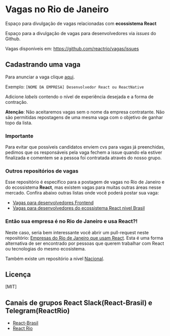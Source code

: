 # Vagas no Rio de Janeiro

Espaço para divulgação de vagas relacionadas com **ecossistema React**

Espaço para a divulgação de vagas para desenvolvedores via _issues_ do Github.

Vagas disponíveis em: https://github.com/reactrio/vagas/issues

## Cadastrando uma vaga

Para anunciar a vaga clique <a href="https://github.com/reactrio/vagas/issues/new?template=vagas_template.md&title=[NOME+DA+EMPRESA]+Desenvolvedor+ReactNative.">aqui</a>.

Exemplo: `[NOME DA EMPRESA] Desenvolvedor React ou ReactNative`

Adicione _labels_ contendo o nível de experiência desejada e a forma de contração.

**Atenção**: Não aceitaremos vagas sem o nome da empresa contratante. Não são permitidas repostagens de uma mesma vaga com o objetivo de ganhar topo da lista.

### Importante

Para evitar que possíveis candidatos enviem cvs para vagas já preenchidas, pedimos que os responsáveis pela vaga fechem a issue quando ela estiver finalizada e comentem se a pessoa foi contratada através do nosso grupo.

### Outros repositórios de vagas

Esse repositório é específico para a postagem de vagas no Rio de Janeiro e do ecossistema **React**,
mas existem vagas para muitas outras áreas nesse mercado.
Confira abaixo outras listas onde você poderá postar sua vaga:

- [Vagas para desenvolvedores Frontend](https://github.com/frontendbr/vagas)
- [Vagas para desenvolvedores do ecossistema React nivel Brasil](https://github.com/react-brasil/vagas/)

### Então sua empresa é no Rio de Janeiro e usa React?!

Neste caso, seria bem interessante você abrir um pull-request neste repositório: [Empresas do Rio de Janeiro que usam React](https://github.com/reactrio/empresas-no-rio-de-janeiro-que-usam-react). Esta é uma forma alternativa de ser encontrado por pessoas que querem trabalhar com React ou tecnologias do mesmo ecosistema.

Também existe um repositório a nível [Nacional](https://github.com/react-brasil/empresas-que-usam-react-no-brasil).

## Licença

[MIT]

## Canais de grupos React Slack(React-Brasil) e Telegram(ReactRio)
 - [React-Brasil](http://react-brasil-slack.herokuapp.com/)
 - [React Rio](https://t.me/reactrio)
